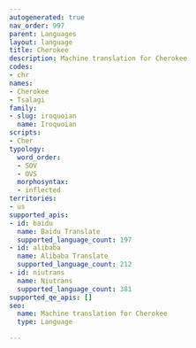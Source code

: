 ```yaml
---
autogenerated: true
nav_order: 997
parent: Languages
layout: language
title: Cherokee
description: Machine translation for Cherokee
codes:
- chr
names:
- Cherokee
- Tsalagi
family:
- slug: iroquoian
  name: Iroquoian
scripts:
- Cher
typology:
  word_order:
  - SOV
  - OVS
  morphosyntax:
  - inflected
territories:
- us
supported_apis:
- id: baidu
  name: Baidu Translate
  supported_language_count: 197
- id: alibaba
  name: Alibaba Translate
  supported_language_count: 212
- id: niutrans
  name: Niutrans
  supported_language_count: 381
supported_qe_apis: []
seo:
  name: Machine translation for Cherokee
  type: Language

---
```


